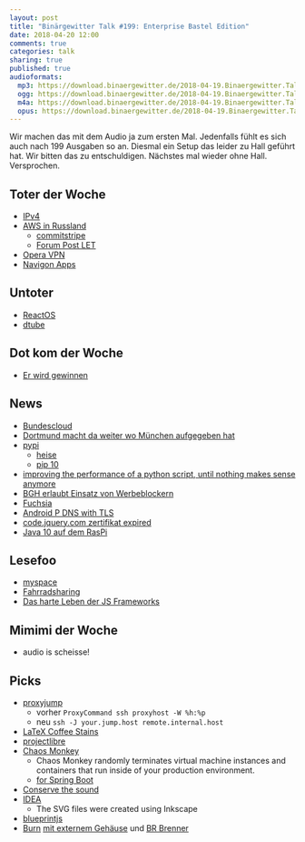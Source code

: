 ```yaml
---
layout: post
title: "Binärgewitter Talk #199: Enterprise Bastel Edition"
date: 2018-04-20 12:00
comments: true
categories: talk
sharing: true
published: true
audioformats:
  mp3: https://download.binaergewitter.de/2018-04-19.Binaergewitter.Talk.199.mp3
  ogg: https://download.binaergewitter.de/2018-04-19.Binaergewitter.Talk.199.ogg
  m4a: https://download.binaergewitter.de/2018-04-19.Binaergewitter.Talk.199.m4a
  opus: https://download.binaergewitter.de/2018-04-19.Binaergewitter.Talk.199.opus
---
```

Wir machen das mit dem Audio ja zum ersten Mal. Jedenfalls fühlt es sich auch nach 199 Ausgaben so an. Diesmal ein Setup das leider zu Hall geführt hat. Wir
bitten das zu entschuldigen. Nächstes mal wieder ohne Hall. Versprochen.

## Toter der Woche
- [IPv4](https://www.heise.de/newsticker/meldung/IP-Adressen-Letzter-IPv4-Block-Europas-geht-zur-Neige-4027380.html)
- [AWS in Russland](https://twitter.com/CatVsHumanity/status/985914182959759360)
  * [commitstripe](http://www.commitstrip.com/en/2018/04/19/ips-blocked-ips-blocked-everywhere/?)
  * [Forum Post LET](https://www.lowendtalk.com/discussion/142577/russia-bans-google-cloud-amazon-azure-digital-ocean-online-net-hetzner-others)
- [Opera VPN](https://www.heise.de/newsticker/meldung/Opera-VPN-wird-eingestellt-Olaf-geht-in-Rente-4026866.html)
- [Navigon Apps](https://www.heise.de/newsticker/meldung/Navigon-Apps-verschwinden-vom-Markt-4026533.html)

## Untoter
- [ReactOS](https://www.heise.de/newsticker/meldung/ReactOS-0-4-8-Windows-Nachbau-jetzt-mit-Windows-10-Unterstuetzung-4024974.html)
- [dtube](https://about.d.tube/)

## Dot kom der Woche
- [Er wird gewinnen](http://www.spiegel.de/netzwelt/web/kim-dotcom-im-interview-wir-werden-gewinnen-a-1202144.html)

## News
- [Bundescloud](https://www.heise.de/ix/meldung/Bundescloud-Open-Source-mit-Nextcloud-statt-Dropbox-oder-Google-Drive-4026111.html)
- [Dortmund macht da weiter wo München aufgegeben hat](https://www.heise.de/newsticker/meldung/Stadt-Dortmund-stellt-Weichen-Richtung-Open-Source-4017620.html)
- [pypi](https://pypi.org/)
  * [heise](https://www.heise.de/developer/meldung/Python-Neue-Repository-Software-fuer-PyPI-ist-fertig-4025489.html)
  * [pip 10](https://pip.pypa.io/en/stable/news/#release-notes)
 - [improving the performance of a python script, until nothing makes sense anymore](http://mycode.doesnot.run/2018/04/11/pivot/)
- [BGH erlaubt Einsatz von Werbeblockern](https://www.golem.de/news/adblock-plus-bundesgerichtshof-erlaubt-einsatz-von-werbeblockern-1804-133954.html)
- [Fuchsia](https://www.heise.de/newsticker/meldung/Fuchsia-ist-kein-Linux-Google-dokumentiert-Android-Nachfolger-4021845.html)
- [Android P DNS with TLS](https://www.heise.de/security/meldung/Android-P-verschluesselt-DNS-Anfragen-4027745.html)
- [code.jquery.com zertifikat expired](https://code.jquery.com/)
- [Java 10 auf dem RasPi](https://www.heise.de/developer/meldung/Java-10-haelt-Einzug-auf-dem-Raspberry-Pi-4025590.html)


## Lesefoo
- [myspace](https://theoutline.com/post/4137/myspace-tom-mark-zuckerberg-facebook)
- [Fahrradsharing](http://haveago.city/disgraceful-dockless-drama/)
- [Das harte Leben der JS Frameworks](https://stackoverflow.blog/2018/01/11/brutal-lifecycle-javascript-frameworks/)

## Mimimi der Woche
- audio is scheisse!

## Picks
- [proxyjump](https://www.madboa.com/blog/2017/11/02/ssh-proxyjump/)
    * vorher `ProxyCommand ssh proxyhost -W %h:%p`
    * neu `ssh -J your.jump.host remote.internal.host`
- [LaTeX Coffee Stains](http://hanno-rein.de/archives/349)
- [projectlibre](http://www.projectlibre.com/)
- [Chaos Monkey](https://github.com/Netflix/chaosmonkey)
    * Chaos Monkey randomly terminates virtual machine instances and containers that run inside of your production environment.
    * [for Spring Boot](https://github.com/codecentric/chaos-monkey-spring-boot)
- [Conserve the sound](http://www.conservethesound.de/en/)
- [IDEA](https://idea-instructions.com/)
    * The SVG files were created using Inkscape
- [blueprintjs](http://blueprintjs.com/)
- [Burn](http://burn-osx.sourceforge.net/Pages/English/home.html) [mit externem Gehäuse](https://amzn.to/2qDkQIR) und [BR Brenner](https://amzn.to/2Hv8Xz4)
